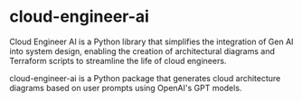 # cloud-engineer-ai
Cloud Engineer AI is a Python library that simplifies the integration of Gen AI into system design, enabling the creation of architectural diagrams and Terraform scripts to streamline the life of cloud engineers.

cloud-engineer-ai is a Python package that generates cloud architecture diagrams based on user prompts using OpenAI's GPT models.
